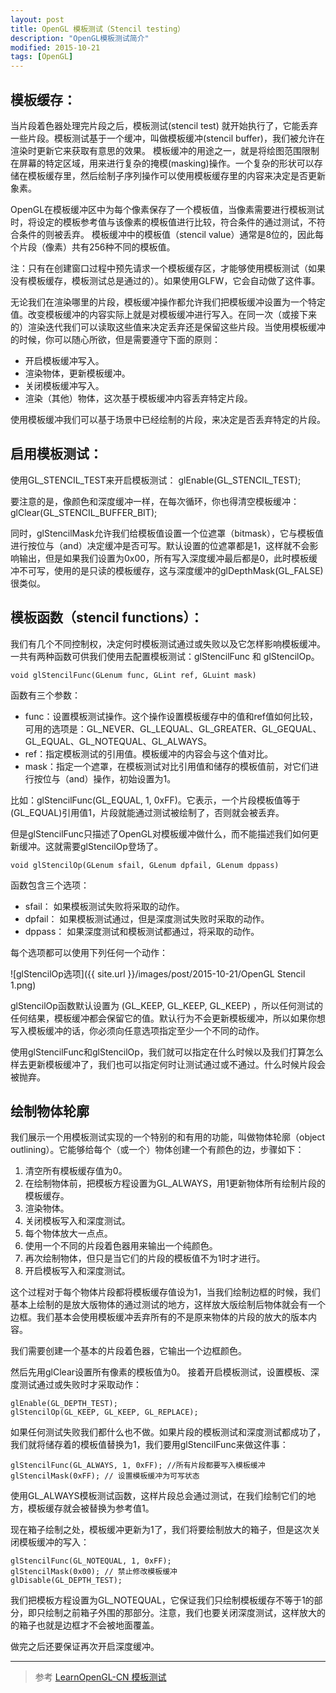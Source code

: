```yaml
---
layout: post
title: OpenGL 模板测试（Stencil testing）
description: "OpenGL模板测试简介"
modified: 2015-10-21
tags: [OpenGL]
---
```


## 模板缓存：
当片段着色器处理完片段之后，模板测试(stencil test) 就开始执行了，它能丢弃一些片段。模板测试基于一个缓冲，叫做模板缓冲(stencil buffer)，我们被允许在渲染时更新它来获取有意思的效果。
模板缓冲的用途之一，就是将绘图范围限制在屏幕的特定区域，用来进行复杂的掩模(masking)操作。一个复杂的形状可以存储在模板缓存里，然后绘制子序列操作可以使用模板缓存里的内容来决定是否更新象素。

OpenGL在模板缓冲区中为每个像素保存了一个模板值，当像素需要进行模板测试时，将设定的模板参考值与该像素的模板值进行比较，符合条件的通过测试，不符合条件的则被丢弃。
模板缓冲中的模板值（stencil value）通常是8位的，因此每个片段（像素）共有256种不同的模板值。

注：只有在创建窗口过程中预先请求一个模板缓存区，才能够使用模板测试（如果没有模板缓存，模板测试总是通过的）。如果使用GLFW，它会自动做了这件事。

无论我们在渲染哪里的片段，模板缓冲操作都允许我们把模板缓冲设置为一个特定值。改变模板缓冲的内容实际上就是对模板缓冲进行写入。在同一次（或接下来的）渲染迭代我们可以读取这些值来决定丢弃还是保留这些片段。当使用模板缓冲的时候，你可以随心所欲，但是需要遵守下面的原则：

- 开启模板缓冲写入。
- 渲染物体，更新模板缓冲。
- 关闭模板缓冲写入。
- 渲染（其他）物体，这次基于模板缓冲内容丢弃特定片段。

使用模板缓冲我们可以基于场景中已经绘制的片段，来决定是否丢弃特定的片段。

## 启用模板测试：
使用GL_STENCIL_TEST来开启模板测试：
glEnable(GL_STENCIL_TEST);

要注意的是，像颜色和深度缓冲一样，在每次循环，你也得清空模板缓冲：
glClear(GL_STENCIL_BUFFER_BIT);

同时，glStencilMask允许我们给模板值设置一个位遮罩（bitmask），它与模板值进行按位与（and）决定缓冲是否可写。默认设置的位遮罩都是1，这样就不会影响输出，但是如果我们设置为0x00，所有写入深度缓冲最后都是0，此时模板缓冲不可写，使用的是只读的模板缓存，这与深度缓冲的glDepthMask(GL_FALSE)很类似。

## 模板函数（stencil functions）：
我们有几个不同控制权，决定何时模板测试通过或失败以及它怎样影响模板缓冲。一共有两种函数可供我们使用去配置模板测试：glStencilFunc 和 glStencilOp。

    void glStencilFunc(GLenum func, GLint ref, GLuint mask)

函数有三个参数：

- func：设置模板测试操作。这个操作设置模板缓存中的值和ref值如何比较，可用的选项是：GL_NEVER、GL_LEQUAL、GL_GREATER、GL_GEQUAL、GL_EQUAL、GL_NOTEQUAL、GL_ALWAYS。
- ref：指定模板测试的引用值。模板缓冲的内容会与这个值对比。
- mask：指定一个遮罩，在模板测试对比引用值和储存的模板值前，对它们进行按位与（and）操作，初始设置为1。

比如：glStencilFunc(GL_EQUAL, 1, 0xFF)。它表示，一个片段模板值等于(GL_EQUAL)引用值1，片段就能通过测试被绘制了，否则就会被丢弃。

但是glStencilFunc只描述了OpenGL对模板缓冲做什么，而不能描述我们如何更新缓冲。这就需要glStencilOp登场了。

    void glStencilOp(GLenum sfail, GLenum dpfail, GLenum dppass)

函数包含三个选项：

- sfail： 如果模板测试失败将采取的动作。
- dpfail： 如果模板测试通过，但是深度测试失败时采取的动作。
- dppass： 如果深度测试和模板测试都通过，将采取的动作。

每个选项都可以使用下列任何一个动作：

![glStencilOp选项]({{ site.url }}/images/post/2015-10-21/OpenGL Stencil 1.png)

glStencilOp函数默认设置为 (GL_KEEP, GL_KEEP, GL_KEEP) ，所以任何测试的任何结果，模板缓冲都会保留它的值。默认行为不会更新模板缓冲，所以如果你想写入模板缓冲的话，你必须向任意选项指定至少一个不同的动作。

使用glStencilFunc和glStencilOp，我们就可以指定在什么时候以及我们打算怎么样去更新模板缓冲了，我们也可以指定何时让测试通过或不通过。什么时候片段会被抛弃。

## 绘制物体轮廓
我们展示一个用模板测试实现的一个特别的和有用的功能，叫做物体轮廓（object outlining）。它能够给每个（或一个）物体创建一个有颜色的边，步骤如下：

1. 清空所有模板缓存值为0。
2. 在绘制物体前，把模板方程设置为GL_ALWAYS，用1更新物体所有绘制片段的模板缓存。
3. 渲染物体。
4. 关闭模板写入和深度测试。
5. 每个物体放大一点点。
6. 使用一个不同的片段着色器用来输出一个纯颜色。
7. 再次绘制物体，但只是当它们的片段的模板值不为1时才进行。
8. 开启模板写入和深度测试。

这个过程对于每个物体片段都将模板缓存值设为1，当我们绘制边框的时候，我们基本上绘制的是放大版物体的通过测试的地方，这样放大版绘制后物体就会有一个边框。我们基本会使用模板缓冲丢弃所有的不是原来物体的片段的放大的版本内容。

我们需要创建一个基本的片段着色器，它输出一个边框颜色。

然后先用glClear设置所有像素的模板值为0。
接着开启模板测试，设置模板、深度测试通过或失败时才采取动作：

    glEnable(GL_DEPTH_TEST);
    glStencilOp(GL_KEEP, GL_KEEP, GL_REPLACE);

如果任何测试失败我们都什么也不做。如果片段的模板测试和深度测试都成功了，我们就将储存着的模板值替换为1，我们要用glStencilFunc来做这件事：

    glStencilFunc(GL_ALWAYS, 1, 0xFF); //所有片段都要写入模板缓冲
    glStencilMask(0xFF); // 设置模板缓冲为可写状态

使用GL_ALWAYS模板测试函数，这样片段总会通过测试，在我们绘制它们的地方，模板缓存就会被替换为参考值1。

现在箱子绘制之处，模板缓冲更新为1了，我们将要绘制放大的箱子，但是这次关闭模板缓冲的写入：

    glStencilFunc(GL_NOTEQUAL, 1, 0xFF);
    glStencilMask(0x00); // 禁止修改模板缓冲
    glDisable(GL_DEPTH_TEST);

我们把模板方程设置为GL_NOTEQUAL，它保证我们只绘制模板缓存不等于1的部分，即只绘制之前箱子外围的那部分。注意，我们也要关闭深度测试，这样放大的的箱子也就是边框才不会被地面覆盖。

做完之后还要保证再次开启深度缓冲。


---
> 参考
[LearnOpenGL-CN 模板测试](http://learnopengl-cn.readthedocs.org/zh/latest/04%20Advanced%20OpenGL/02%20Stencil%20testing/)